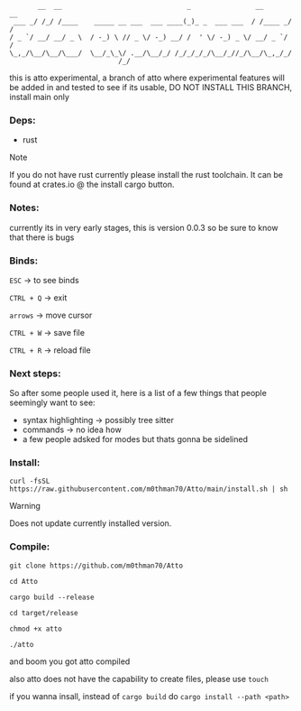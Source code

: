 ```
       __  __                               _                __       __
 ___ _/ /_/ /____    _____ __ ___  ___ ____(_)_ _  ___ ___  / /____ _/ /
/ _ `/ __/ __/ _ \  / -_) \ // _ \/ -_) __/ /  ' \/ -_) _ \/ __/ _ `/ / 
\_,_/\__/\__/\___/  \__/_\_\/ .__/\__/_/ /_/_/_/_/\__/_//_/\__/\_,_/_/  
                           /_/
```
                  
this is atto experimental, a branch of atto where experimental features will be added in and tested to see if its usable, DO NOT INSTALL THIS BRANCH, install main only 



### Deps:

  - rust 
    
> [!NOTE]  
> If you do not have rust currently please install the rust toolchain. It can be found at crates.io @ the install cargo button.

### Notes:

currently its in very early stages, this is version 0.0.3 so be sure to know that there is bugs 

### Binds:

`ESC` -> to see binds

`CTRL + Q` -> exit

`arrows` -> move cursor

`CTRL + W` -> save file

`CTRL + R` -> reload file

### Next steps:

So after some people used it, here is a list of a few things that people seemingly want to see:

- syntax highlighting -> possibly tree sitter
- commands -> no idea how
- a few people adsked for modes but thats gonna be sidelined

### Install:

```curl -fsSL https://raw.githubusercontent.com/m0thman70/Atto/main/install.sh | sh``` 


> [!WARNING]
> Does not update currently installed version.


### Compile:

`git clone https://github.com/m0thman70/Atto`

`cd Atto`

`cargo build --release`

`cd target/release`

`chmod +x atto`

`./atto`

and boom you got atto compiled

also atto does not have the capability to create files, please use `touch`  

if you wanna insall, instead of `cargo build` do `cargo install --path <path>`
